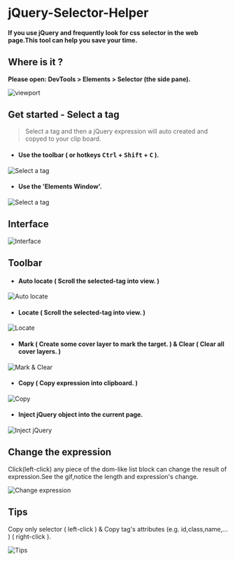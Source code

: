 # jQuery-Selector-Helper
#### If you use jQuery and frequently look for css selector in the web page.This tool can help you save your time.

## Where is it ?
**Please open: DevTools > Elements > Selector (the side pane).**

![viewport](http://igofind.github.io/lib/images/chrome-extension/jQuerySelectorHelper/viewport.jpg)

## Get started - Select a tag
> Select a tag and then a jQuery expression will auto created and copyed to your clip board.

- #### Use the toolbar ( or hotkeys <kbd>Ctrl</kbd> + <kbd>Shift</kbd> + <kbd>C</kbd> ).  
![Select a tag](http://igofind.github.io/lib/images/chrome-extension/jQuerySelectorHelper/select-tag.gif)  

- #### Use the 'Elements Window'.
![Select a tag](http://igofind.github.io/lib/images/chrome-extension/jQuerySelectorHelper/use-elements-window.gif)
    
## Interface
![Interface](http://igofind.github.io/lib/images/chrome-extension/jQuerySelectorHelper/interface.jpg)

## Toolbar
- #### Auto locate ( Scroll the selected-tag into view. )
![Auto locate](http://igofind.github.io/lib/images/chrome-extension/jQuerySelectorHelper/auto_locate.gif)

- #### Locate ( Scroll the selected-tag into view. )
![Locate](http://igofind.github.io/lib/images/chrome-extension/jQuerySelectorHelper/locate.gif)

- #### Mark ( Create some cover layer to mark the target. ) & Clear ( Clear all cover layers. )
![Mark & Clear](http://igofind.github.io/lib/images/chrome-extension/jQuerySelectorHelper/mark&clear.gif)

- #### Copy ( Copy expression into clipboard. )
![Copy](http://igofind.github.io/lib/images/chrome-extension/jQuerySelectorHelper/copy.gif)

- #### Inject jQuery object into the current page.
![Inject jQuery](http://igofind.github.io/lib/images/chrome-extension/jQuerySelectorHelper/injectJQ.gif)

## Change the expression
Click(left-click) any piece of the dom-like list block can change the result of expression.See the gif,notice the length and expression's change.

![Change expression](http://igofind.github.io/lib/images/chrome-extension/jQuerySelectorHelper/change_expression.gif)


## Tips
Copy only selector ( left-click ) & Copy tag's attributes (e.g. id,class,name,... ) ( right-click ).

![Tips](http://igofind.github.io/lib/images/chrome-extension/jQuerySelectorHelper/tips.gif)
